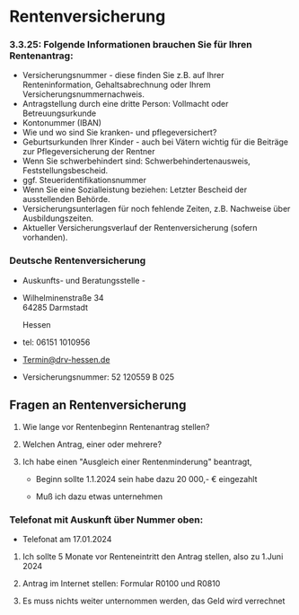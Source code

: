 # Rentenversicherung

### 

### 3.3.25: Folgende Informationen brauchen Sie für Ihren Rentenantrag:

- Versicherungsnummer - diese
   finden Sie z.B. auf Ihrer Renteninformation, Gehaltsabrechnung oder 
  Ihrem Versicherungsnummernachweis.
- Antragstellung durch eine dritte Person: Vollmacht oder Betreuungsurkunde
- Kontonummer (IBAN)
- Wie und wo sind Sie kranken- und pflegeversichert?
- Geburtsurkunden Ihrer Kinder - auch bei Vätern wichtig für die Beiträge zur Pflegeversicherung der Rentner
- Wenn Sie schwerbehindert sind: Schwerbehindertenausweis, Feststellungsbescheid.
- ggf. Steueridentifikationsnummer
- Wenn Sie eine Sozialleistung beziehen: Letzter Bescheid der ausstellenden Behörde.
- Versicherungsunterlagen für noch fehlende Zeiten, z.B. Nachweise über Ausbildungszeiten.
- Aktueller Versicherungsverlauf der Rentenversicherung (sofern vorhanden).  



### Deutsche Rentenversicherung

- Auskunfts- und Beratungsstelle -  

- Wilhelminenstraße 34  
  64285 Darmstadt  
  
  Hessen  

- tel: 06151 1010956

- [Termin@drv-hessen.de](mailto:Termin@drv-hessen.de "E-Mail an: Termin@drv-hessen.de")

- Versicherungsnummer: 52 120559 B 025

## Fragen an Rentenversicherung

1. Wie lange vor Rentenbeginn Rentenantrag stellen?

2. Welchen Antrag, einer oder mehrere?

3. Ich habe einen "Ausgleich einer Rentenminderung" beantragt, 
   
   - Beginn sollte 1.1.2024 sein habe dazu 20 000,- € eingezahlt
   
   - Muß ich dazu etwas unternehmen

### Telefonat mit Auskunft über Nummer oben:

- Telefonat am 17.01.2024
1. Ich sollte 5 Monate vor Renteneintritt den Antrag stellen, also zu 1.Juni 2024

2. Antrag im Internet stellen: Formular R0100 und R0810

3. Es muss nichts weiter unternommen werden, das Geld wird verrechnet

